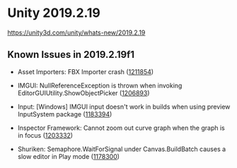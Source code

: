 # Unity 2019.2.19

https://unity3d.com/unity/whats-new/2019.2.19

## Known Issues in 2019.2.19f1



*   Asset Importers: FBX Importer crash ([1211854](https://issuetracker.unity3d.com/issues/fbx-importer-crash))
    
*   IMGUI: NullReferenceException is thrown when invoking EditorGUIUtility.ShowObjectPicker ([1206893](https://issuetracker.unity3d.com/issues/nullreferenceexception-is-thrown-when-invoking-editorguiutility-dot-showobjectpicker))
    
*   Input: \[Windows\] IMGUI input doesn't work in builds when using preview InputSystem package ([1183394](https://issuetracker.unity3d.com/issues/imgui-input-doesnt-work-in-builds-when-using-preview-inputsystem-package))
    
*   Inspector Framework: Cannot zoom out curve graph when the graph is in focus ([1203332](https://issuetracker.unity3d.com/issues/cannot-zoom-out-audiosource-distance-functions-graph-when-the-graph-is-in-focus))
    
*   Shuriken: Semaphore.WaitForSignal under Canvas.BuildBatch causes a slow editor in Play mode ([1178300](https://issuetracker.unity3d.com/issues/semaphore-dot-waitforsignal-causes-a-slow-editor-when-entering-play-mode))